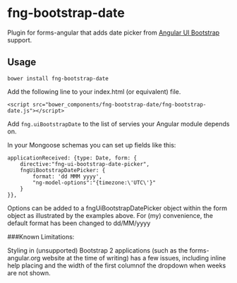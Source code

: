 # fng-bootstrap-date

Plugin for forms-angular that adds date picker from [Angular UI Bootstrap](https://github.com/angular-ui/bootstrap) support.

## Usage

    bower install fng-bootstrap-date

Add the following line to your index.html (or equivalent) file.

    <script src="bower_components/fng-bootstrap-date/fng-bootstrap-date.js"></script>
    
Add `fng.uiBootstrapDate` to the list of servies your Angular module depends on. 

In your Mongoose schemas you can set up fields like this:

    applicationReceived: {type: Date, form: {
        directive:"fng-ui-bootstrap-date-picker", 
        fngUiBootstrapDatePicker: {
            format: 'dd MMM yyyy', 
            "ng-model-options":"{timezone:\'UTC\'}" 
        }
    }},

Options can be added to a fngUiBootstrapDatePicker object within the form object as illustrated by the examples above.  For (my) convenience, the default format has been changed to dd/MM/yyyy

###Known Limitations:

Styling in (unsupported) Bootstrap 2 applications (such as the forms-angular.org website at the time of writing) has a few issues,
including inline help placing and the width of the first columnof the dropdown when weeks are not shown. 